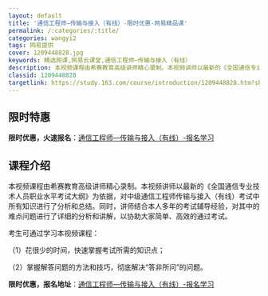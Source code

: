 ```yaml
---
layout: default
title: '通信工程师—传输与接入（有线）-限时优惠-网易精品课'
permalink: /:categories/:title/
categories: wangyi2
tags: 网易提供
cover: 1209448828.jpg
keywords: 精选网课,网易云课堂,通信工程师—传输与接入（有线）
description: 本视频课程由希赛教育高级讲师精心录制。本视频讲师以最新的《全国通信专业技术人员职业水平考试大纲》为依据，对中级通信工程师
classid: 1209448828
targetlink: https://study.163.com/course/introduction/1209448828.htm?share=1&shareId=1025206652&utm_campaign=share&utm_medium=iphoneShare&utm_source=&utm_u=1025206652
---
```


## 限时特惠

**限时优惠，火速报名**：[通信工程师—传输与接入（有线）-报名学习](https://study.163.com/course/introduction/1209448828.htm?share=1&shareId=1025206652&utm_campaign=share&utm_medium=iphoneShare&utm_source=&utm_u=1025206652)

## 课程介绍

本视频课程由希赛教育高级讲师精心录制。本视频讲师以最新的《全国通信专业技术人员职业水平考试大纲》为依据，对中级通信工程师传输与接入（有线）考试中所有知识进行了分析和总结。同时，讲师结合本人多年的考试辅导经验，对其中的难点问题进行了详细的分析和讲解，以协助大家简单、高效的通过考试。

 考生可通过学习本视频课程： 

（1）花很少的时间，快速掌握考试所需的知识点； 

（2）掌握解答问题的方法和技巧，彻底解决“答非所问”的问题。

**限时优惠，报名地址**：[通信工程师—传输与接入（有线）-报名学习](https://study.163.com/course/introduction/1209448828.htm?share=1&shareId=1025206652&utm_campaign=share&utm_medium=iphoneShare&utm_source=&utm_u=1025206652)

